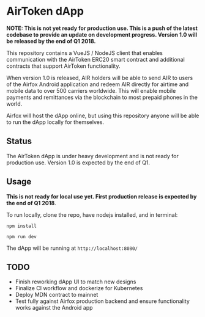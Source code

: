 # AirToken dApp

**NOTE: This is not yet ready for production use. This is a push of the latest codebase to provide an update on development progress. Version 1.0 will be released by the end of Q1 2018.**

This repository contains a VueJS / NodeJS client that enables communication with the AirToken ERC20 smart contract and additional contracts that support AirToken functionality.

When version 1.0 is released, AIR holders will be able to send AIR to users of the Airfox Android application and redeem AIR directly for airtime and mobile data to over 500 carriers worldwide. This will enable mobile payments and remittances via the blockchain to most prepaid phones in the world.

Airfox will host the dApp online, but using this repository anyone will be able to run the dApp locally for themselves.

## Status

The AirToken dApp is under heavy development and is not ready for production use. Version 1.0 is expected by the end of Q1.

## Usage

**This is not ready for local use yet. First production release is expected by the end of Q1 2018**.

To run locally, clone the repo, have nodejs installed, and in terminal:

`npm install`

`npm run dev`

The dApp will be running at `http://localhost:8080/`

## TODO
- Finish reworking dApp UI to match new designs
- Finalize CI workflow and dockerize for Kubernetes
- Deploy MDN contract to mainnet
- Test fully against Airfox production backend and ensure functionality works against the Android app